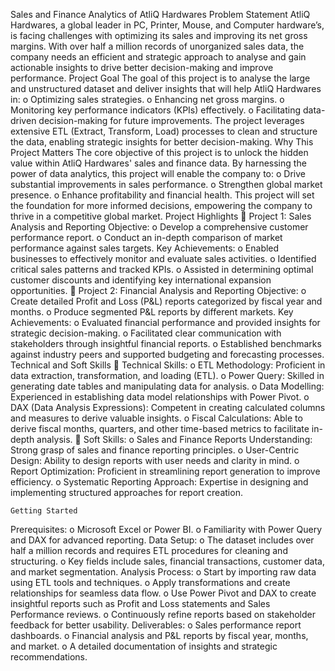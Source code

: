 Sales and Finance Analytics of AtliQ Hardwares
 	Problem Statement
AtliQ Hardwares, a global leader in PC, Printer, Mouse, and Computer hardware’s, is facing challenges with optimizing its sales and improving its net gross margins. With over half a million records of unorganized sales data, the company needs an efficient and strategic approach to analyse and gain actionable insights to drive better decision-making and improve performance.
 	Project Goal
The goal of this project is to analyse the large and unstructured dataset and deliver insights that will help AtliQ Hardwares in:
o	Optimizing sales strategies.
o	Enhancing net gross margins.
o	Monitoring key performance indicators (KPIs) effectively.
o	Facilitating data-driven decision-making for future improvements.
The project leverages extensive ETL (Extract, Transform, Load) processes to clean and structure the data, enabling strategic insights for better decision-making.
 	Why This Project Matters
The core objective of this project is to unlock the hidden value within AtliQ Hardwares' sales and finance data. By harnessing the power of data analytics, this project will enable the company to:
o	Drive substantial improvements in sales performance.
o	Strengthen global market presence.
o	Enhance profitability and financial health.
This project will set the foundation for more informed decisions, empowering the company to thrive in a competitive global market.
 	Project Highlights
📘 Project 1: Sales Analysis and Reporting
Objective:
o	Develop a comprehensive customer performance report.
o	Conduct an in-depth comparison of market performance against sales targets.
Key Achievements:
o	Enabled businesses to effectively monitor and evaluate sales activities.
o	Identified critical sales patterns and tracked KPIs.
o	Assisted in determining optimal customer discounts and identifying key international expansion opportunities.
📘 Project 2: Financial Analysis and Reporting
Objective:
o	Create detailed Profit and Loss (P&L) reports categorized by fiscal year and months.
o	Produce segmented P&L reports by different markets.
Key Achievements:
o	Evaluated financial performance and provided insights for strategic decision-making.
o	Facilitated clear communication with stakeholders through insightful financial reports.
o	Established benchmarks against industry peers and supported budgeting and forecasting processes.
 	Technical and Soft Skills
💫 Technical Skills:
o	ETL Methodology:
 Proficient in data extraction, transformation, and loading (ETL).
o	Power Query: 
Skilled in generating date tables and manipulating data for analysis.
o	Data Modelling: 
Experienced in establishing data model relationships with Power Pivot.
o	DAX (Data Analysis Expressions): 
Competent in creating calculated columns and measures to derive valuable insights.
o	Fiscal Calculations: 
Able to derive fiscal months, quarters, and other time-based metrics to facilitate in-depth analysis.
💫 Soft Skills:
o	Sales and Finance Reports Understanding: Strong grasp of sales and finance reporting principles.
o	User-Centric Design: Ability to design reports with user needs and clarity in mind.
o	Report Optimization: Proficient in streamlining report generation to improve efficiency.
o	Systematic Reporting Approach: Expertise in designing and implementing structured approaches for report creation.

 	Getting Started
Prerequisites:
o	Microsoft Excel or Power BI.
o	Familiarity with Power Query and DAX for advanced reporting.
Data Setup:
o	The dataset includes over half a million records and requires ETL procedures for cleaning and structuring.
o	Key fields include sales, financial transactions, customer data, and market segmentation.
Analysis Process:
o	Start by importing raw data using ETL tools and techniques.
o	Apply transformations and create relationships for seamless data flow.
o	Use Power Pivot and DAX to create insightful reports such as Profit and Loss statements and Sales Performance reviews.
o	Continuously refine reports based on stakeholder feedback for better usability.
Deliverables:
o	Sales performance report dashboards.
o	Financial analysis and P&L reports by fiscal year, months, and market.
o	A detailed documentation of insights and strategic recommendations.

